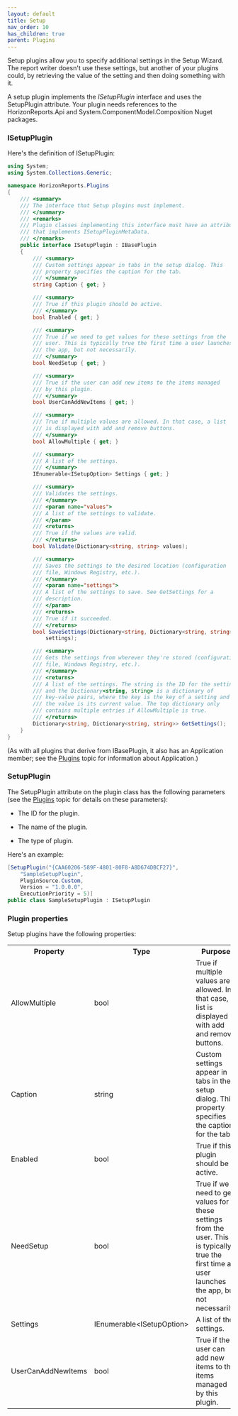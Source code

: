 ```yaml
---
layout: default
title: Setup
nav_order: 10
has_children: true
parent: Plugins
---
```


Setup plugins allow you to specify additional settings in the Setup Wizard. The report writer doesn't use these settings, but another of your plugins could, by retrieving the value of the setting and then doing something with it.

A setup plugin implements the *ISetupPlugin* interface and uses the SetupPlugin attribute. Your plugin needs references to the HorizonReports.Api and System.ComponentModel.Composition Nuget packages.

### ISetupPlugin
Here's the definition of ISetupPlugin:

```csharp
using System;
using System.Collections.Generic;

namespace HorizonReports.Plugins
{
    /// <summary>
    /// The interface that Setup plugins must implement.
    /// </summary>
    /// <remarks>
    /// Plugin classes implementing this interface must have an attribute
    /// that implements ISetupPluginMetaData.
    /// </remarks>
    public interface ISetupPlugin : IBasePlugin
    {
        /// <summary>
        /// Custom settings appear in tabs in the setup dialog. This
        /// property specifies the caption for the tab.
        /// </summary>
        string Caption { get; }

        /// <summary>
        /// True if this plugin should be active.
        /// </summary>
        bool Enabled { get; }

        /// <summary>
        /// True if we need to get values for these settings from the
        /// user. This is typically true the first time a user launches
        /// the app, but not necessarily.
        /// </summary>
        bool NeedSetup { get; }

        /// <summary>
        /// True if the user can add new items to the items managed
        /// by this plugin.
        /// </summary>
        bool UserCanAddNewItems { get; }

        /// <summary>
        /// True if multiple values are allowed. In that case, a list
        /// is displayed with add and remove buttons.
        /// </summary>
        bool AllowMultiple { get; }

        /// <summary>
        /// A list of the settings.
        /// </summary>
        IEnumerable<ISetupOption> Settings { get; }

        /// <summary>
        /// Validates the settings.
        /// </summary>
        /// <param name="values">
        /// A list of the settings to validate.
        /// </param>
        /// <returns>
        /// True if the values are valid.
        /// </returns>
        bool Validate(Dictionary<string, string> values);

        /// <summary>
        /// Saves the settings to the desired location (configuration
        /// file, Windows Registry, etc.).
        /// </summary>
        /// <param name="settings">
        /// A list of the settings to save. See GetSettings for a
        /// description.
        /// </param>
        /// <returns>
        /// True if it succeeded.
        /// </returns>
        bool SaveSettings(Dictionary<string, Dictionary<string, string>>
            settings);

        /// <summary>
        /// Gets the settings from wherever they're stored (configuration
        /// file, Windows Registry, etc.).
        /// </summary>
        /// <returns>
        /// A list of the settings. The string is the ID for the setting
        /// and the Dictionary<string, string> is a dictionary of
        /// key-value pairs, where the key is the key of a setting and
        /// the value is its current value. The top dictionary only
        /// contains multiple entries if AllowMultiple is true.
        /// </returns>
        Dictionary<string, Dictionary<string, string>> GetSettings();
    }
}
```

(As with all plugins that derive from IBasePlugin, it also has an Application member; see the [Plugins](vfps://Topic/_0OV0T6LZO) topic for information about Application.)

### SetupPlugin
The SetupPlugin attribute on the plugin class has the following parameters (see the [Plugins](vfps://Topic/_0OV0T6LZO) topic for details on these parameters):

* The ID for the plugin.

* The name of the plugin.

* The type of plugin.

Here's an example:

```csharp
[SetupPlugin("{CAA60206-589F-4801-80F8-A8D674DBCF27}",
    "SampleSetupPlugin",
    PluginSource.Custom,
    Version = "1.0.0.0",
    ExecutionPriority = 5)]
public class SampleSetupPlugin : ISetupPlugin
```

### Plugin properties
Setup plugins have the following properties:

<table class="detailtable table-striped">
<tr><th>Property</th><th>Type</th><th>Purpose</th>
</tr>
<tr>
<td>AllowMultiple</td>
<td>bool</td>
<td>True if multiple values are allowed. In that case, a list is displayed with add and remove buttons.</td>
</tr>
<tr>
<td>Caption</td>
<td>string</td>
<td>Custom settings appear in tabs in the setup dialog. This property specifies the caption for the tab.</td>
</tr>
<tr>
<td>Enabled</td>
<td>bool</td>
<td>True if this plugin should be active.</td>
</tr>
<tr>
<td>NeedSetup</td>
<td>bool</td>
<td>True if we need to get values for these settings from the user. This is typically true the first time a user launches the app, but not necessarily.</td>
</tr>
<tr>
<td>Settings</td>
<td>IEnumerable&lt;ISetupOption&gt;</td>
<td>A list of the settings.</td>
</tr>
<tr>
<td>UserCanAddNewItems</td>
<td>bool</td>
<td>True if the user can add new items to the items managed by this plugin.</td>
</tr>
</table>
